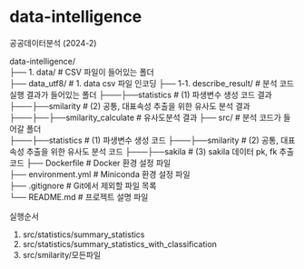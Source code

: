 # data-intelligence
공공데이터분석 (2024-2)

data-intelligence/  
├── 1. data/                 			# CSV 파일이 들어있는 폴더  
├── data_utf8/					# 1. data csv 파일 인코딩
├── 1-1. describe_result/			# 분석 코드 실행 결과가 들어있는 폴더
├───├──statistics				# (1) 파생변수 생성 코드 결과
├───├──smilarity				# (2) 공통, 대표속성 추출을 위한 유사도 분석 결과
├───├──├──smilarity_calculate 	# 유사도분석 결과
├── src/                  				# 분석 코드가 들어갈 폴더  
├───├──statistics				# (1) 파생변수 생성 코드
├───├──smilarity				# (2) 공통, 대표속성 추출을 위한 유사도 분석 코드
├───├──sakila					# (3) sakila 데이터 pk, fk 추출 코드
├── Dockerfile            				# Docker 환경 설정 파일  
├── environment.yml       			# Miniconda 환경 설정 파일  
├── .gitignore            				# Git에서 제외할 파일 목록  
└── README.md             			# 프로젝트 설명 파일  


실행순서
1. src/statistics/summary_statistics
2. src/statistics/summary_statistics_with_classification
3. src/smilarity/모든파일